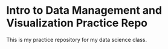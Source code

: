 # Intro to Data Management and Visualization Practice Repo

This is my practice repository for my data science class.
